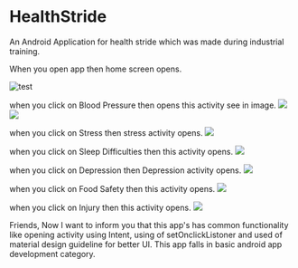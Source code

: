 # HealthStride
An Android Application for health stride which was made during industrial training.

When you open app then home screen opens.

![test](/homescreen.jpg )

when you click on Blood Pressure then opens this activity see in image.
![](/BloodActivity1.jpg)
![](/BloodActivity2.jpg)

when you click on Stress then stress activity opens.
![](/stress.jpg)

when you click on Sleep Difficulties then this activity opens.
![](/sleep.jpg)

when you click on Depression then Depression activity opens.
![](/depression.jpg)

when you click on Food Safety then this activity opens.
![](/foodsafety.jpg)

when you click on Injury then this activity opens.
![](/injury.jpg)

Friends, Now I want to inform you that this app's has common functionality like opening activity using Intent, using of setOnclickListoner and used of material design guideline for better UI. This app falls in basic android app development category. 
